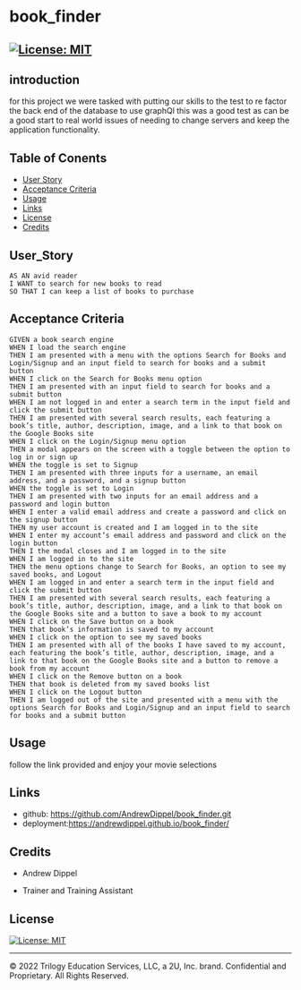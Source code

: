 # book_finder
## [![License: MIT](https://img.shields.io/badge/License-MIT-yellow.svg)](https://opensource.org/licenses/MIT)

## introduction
for this project we were tasked with putting our skills to the test to re factor the back end of the database to use graphQl this was a good test as can be a good start to real world issues of needing to change servers and keep the application functionality.

## Table of Conents

- [User Story](#User-Story)
- [Acceptance Criteria](#Acceptance-Criteria)
- [Usage](#Usage)
- [Links](#links)
- [License](#license)
- [Credits](#Credits)

## User_Story
```
AS AN avid reader
I WANT to search for new books to read
SO THAT I can keep a list of books to purchase
```

## Acceptance Criteria
```
GIVEN a book search engine
WHEN I load the search engine
THEN I am presented with a menu with the options Search for Books and Login/Signup and an input field to search for books and a submit button
WHEN I click on the Search for Books menu option
THEN I am presented with an input field to search for books and a submit button
WHEN I am not logged in and enter a search term in the input field and click the submit button
THEN I am presented with several search results, each featuring a book’s title, author, description, image, and a link to that book on the Google Books site
WHEN I click on the Login/Signup menu option
THEN a modal appears on the screen with a toggle between the option to log in or sign up
WHEN the toggle is set to Signup
THEN I am presented with three inputs for a username, an email address, and a password, and a signup button
WHEN the toggle is set to Login
THEN I am presented with two inputs for an email address and a password and login button
WHEN I enter a valid email address and create a password and click on the signup button
THEN my user account is created and I am logged in to the site
WHEN I enter my account’s email address and password and click on the login button
THEN I the modal closes and I am logged in to the site
WHEN I am logged in to the site
THEN the menu options change to Search for Books, an option to see my saved books, and Logout
WHEN I am logged in and enter a search term in the input field and click the submit button
THEN I am presented with several search results, each featuring a book’s title, author, description, image, and a link to that book on the Google Books site and a button to save a book to my account
WHEN I click on the Save button on a book
THEN that book’s information is saved to my account
WHEN I click on the option to see my saved books
THEN I am presented with all of the books I have saved to my account, each featuring the book’s title, author, description, image, and a link to that book on the Google Books site and a button to remove a book from my account
WHEN I click on the Remove button on a book
THEN that book is deleted from my saved books list
WHEN I click on the Logout button
THEN I am logged out of the site and presented with a menu with the options Search for Books and Login/Signup and an input field to search for books and a submit button  
```

## Usage

follow the link provided and enjoy your movie selections

## Links

* github: https://github.com/AndrewDippel/book_finder.git
* deployment:https://andrewdippel.github.io/book_finder/

## Credits

* Andrew Dippel

* Trainer and Training Assistant

## License
[![License: MIT](https://img.shields.io/badge/License-MIT-yellow.svg)](https://opensource.org/licenses/MIT)

---
© 2022 Trilogy Education Services, LLC, a 2U, Inc. brand. Confidential and Proprietary. All Rights Reserved.